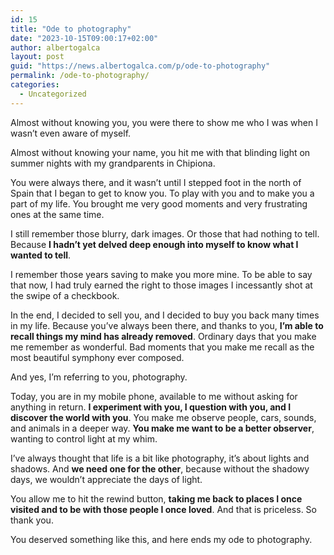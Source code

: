 ```yaml
---
id: 15
title: "Ode to photography"
date: "2023-10-15T09:00:17+02:00"
author: albertogalca
layout: post
guid: "https://news.albertogalca.com/p/ode-to-photography"
permalink: /ode-to-photography/
categories:
  - Uncategorized
---
```


Almost without knowing you, you were there to show me who I was when I wasn’t even aware of myself.

Almost without knowing your name, you hit me with that blinding light on summer nights with my grandparents in Chipiona.

You were always there, and it wasn’t until I stepped foot in the north of Spain that I began to get to know you. To play with you and to make you a part of my life. You brought me very good moments and very frustrating ones at the same time.

I still remember those blurry, dark images. Or those that had nothing to tell. Because **I hadn’t yet delved deep enough into myself to know what I wanted to tell**.

I remember those years saving to make you more mine. To be able to say that now, I had truly earned the right to those images I incessantly shot at the swipe of a checkbook.

In the end, I decided to sell you, and I decided to buy you back many times in my life. Because you’ve always been there, and thanks to you, **I’m able to recall things my mind has already removed**. Ordinary days that you make me remember as wonderful. Bad moments that you make me recall as the most beautiful symphony ever composed.

And yes, I’m referring to you, photography.

Today, you are in my mobile phone, available to me without asking for anything in return. **I experiment with you, I question with you, and I discover the world with you**. You make me observe people, cars, sounds, and animals in a deeper way. **You make me want to be a better observer**, wanting to control light at my whim.

I’ve always thought that life is a bit like photography, it’s about lights and shadows. And **we need one for the other**, because without the shadowy days, we wouldn’t appreciate the days of light.

You allow me to hit the rewind button, **taking me back to places I once visited and to be with those people I once loved**. And that is priceless. So thank you.

You deserved something like this, and here ends my ode to photography.

